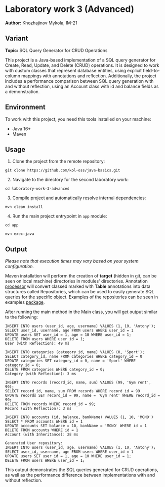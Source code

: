 # Laboratory work 3 (Advanced)

**Author:** Khozhajinov Mykola, IM-21

## Variant

**Topic:** SQL Query Generator for CRUD Operations

This project is a Java-based implementation of a SQL query generator for Create, Read, Update, and Delete (CRUD) operations. It is designed to work with custom classes that represent database entities, using explicit field-to-column mappings with annotations and reflection. Additionally, the project includes a performance comparison between SQL query generation with and without reflection, using an Account class with id and balance fields as a demonstration.

## Environment

To work with this project, you need this tools installed on your machine:
* Java 16+
* Maven

## Usage

1. Clone the project from the remote repository:

`git clone https://github.com/kol-oss/java-basics.git`

2. Navigate to the directory for the second laboratory work:

`cd laboratory-work-3-advanced`

3. Compile project and automatically resolve internal dependencies:

`mvn clean install`

4. Run the main project entrypoint in `app` module:

`cd app`

`mvn exec:java`

## Output

_Please note that execution times may vary based on your system configuration._

Maven installation will perform the creation of **target** (hidden in git, can be seen on local machine) directories in modules' directories. Annotation [processor](https://github.com/kol-oss/java-basics/blob/main/laboratory-work-3-advanced/processor/src/main/java/edu/kpi/processor/AnnotationProcessor.java) will convert classed marked with **Table** annotations into data structures called Repositories, which can be used to easily generate SQL queries for the specific object. Examples of the repositories can be seen in examples [package](https://github.com/kol-oss/java-basics/tree/main/laboratory-work-3-advanced/app/src/main/java/edu/kpi/reflection/example).

After running the main method in the Main class, you will get output similar to the following:

```shell
INSERT INTO users (user_id, age, username) VALUES (1, 10, 'Antony');
SELECT user_id, username, age FROM users WHERE user_id = 1
UPDATE users SET user_id = 1, age = 10 WHERE user_id = 1;
DELETE FROM users WHERE user_id = 1;
User (with Reflection): 49 ms

INSERT INTO categories (category_id, name) VALUES (0, 'Sport');
SELECT category_id, name FROM categories WHERE category_id = 0
UPDATE categories SET category_id = 0, name = 'Sport' WHERE category_id = 0;
DELETE FROM categories WHERE category_id = 0;
Category (with Reflection): 3 ms

INSERT INTO records (record_id, name, sum) VALUES (99, 'Gym rent', 99);
SELECT record_id, name, sum FROM records WHERE record_id = 99
UPDATE records SET record_id = 99, name = 'Gym rent' WHERE record_id = 99;
DELETE FROM records WHERE record_id = 99;
Record (with Reflection): 3 ms

INSERT INTO accounts (id, balance, bankName) VALUES (1, 10, 'MONO')
SELECT * FROM accounts WHERE id = 1
UPDATE accounts SET balance = 10, bankName = 'MONO' WHERE id = 1
DELETE FROM accounts WHERE id = 1
Account (with Inheritance): 28 ms

Generated User repository:
INSERT INTO users (user_id, age, username) VALUES (1, 10, 'Antony');
SELECT user_id, username, age FROM users WHERE user_id = 1
UPDATE users SET user_id = 1, age = 10 WHERE user_id = 1;
DELETE FROM users WHERE user_id = 1;
```

This output demonstrates the SQL queries generated for CRUD operations, as well as the performance difference between implementations with and without reflection.